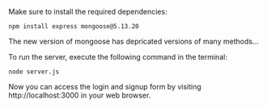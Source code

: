 Make sure to install the required dependencies:

`npm install express mongoose@5.13.20`

The new version of mongoose has depricated versions of many methods...



To run the server, execute the following command in the terminal:

`node server.js`

Now you can access the login and signup form by visiting http://localhost:3000 in your web browser.
